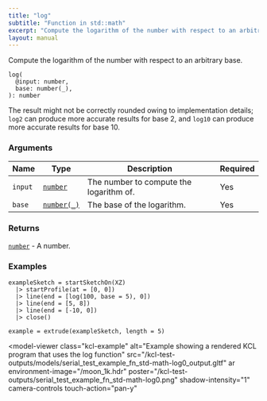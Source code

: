 ```yaml
---
title: "log"
subtitle: "Function in std::math"
excerpt: "Compute the logarithm of the number with respect to an arbitrary base."
layout: manual
---
```


Compute the logarithm of the number with respect to an arbitrary base.

```kcl
log(
  @input: number,
  base: number(_),
): number
```

The result might not be correctly rounded owing to implementation
details; `log2` can produce more accurate results for base 2,
and `log10` can produce more accurate results for base 10.

### Arguments

| Name | Type | Description | Required |
|----------|------|-------------|----------|
| `input` | [`number`](/docs/kcl-std/types/std-types-number) | The number to compute the logarithm of. | Yes |
| `base` | [`number(_)`](/docs/kcl-std/types/std-types-number) | The base of the logarithm. | Yes |

### Returns

[`number`](/docs/kcl-std/types/std-types-number) - A number.


### Examples

```kcl
exampleSketch = startSketchOn(XZ)
  |> startProfile(at = [0, 0])
  |> line(end = [log(100, base = 5), 0])
  |> line(end = [5, 8])
  |> line(end = [-10, 0])
  |> close()

example = extrude(exampleSketch, length = 5)

```


<model-viewer
  class="kcl-example"
  alt="Example showing a rendered KCL program that uses the log function"
  src="/kcl-test-outputs/models/serial_test_example_fn_std-math-log0_output.gltf"
  ar
  environment-image="/moon_1k.hdr"
  poster="/kcl-test-outputs/serial_test_example_fn_std-math-log0.png"
  shadow-intensity="1"
  camera-controls
  touch-action="pan-y"
>
</model-viewer>


